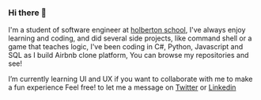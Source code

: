 ### Hi there 👋

I'm a student of software engineer at [holberton school](https://www.holbertonschool.com/co), I've always enjoy learning and coding, and did several side projects, like command shell or a game that teaches logic, I've been coding in C#, Python, Javascript and SQL as I build Airbnb clone platform, You can browse my repositories and see! 

I’m currently learning UI and UX if you want to collaborate with me to make a fun experience Feel free! to let me a message on [Twitter](https://twitter.com/Alafresh1) or [Linkedin](https://www.linkedin.com/in/juangcc/)

<!--
**Alafresh/Alafresh** is a ✨ _special_ ✨ repository because its `README.md` (this file) appears on your GitHub profile.

Here are some ideas to get you started:

- 🔭 I’m currently working on ...
- 🌱 I’m currently learning ...
- 👯 I’m looking to collaborate on ...
- 🤔 I’m looking for help with ...
- 💬 Ask me about ...
- 📫 How to reach me: ...
- 😄 Pronouns: ...
- ⚡ Fun fact: ...
-->
